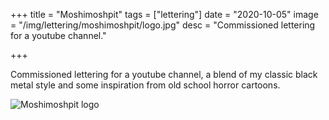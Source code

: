 +++
title = "Moshimoshpit"
tags = ["lettering"]
date = "2020-10-05"
image = "/img/lettering/moshimoshpit/logo.jpg"
desc = "Commissioned lettering for a youtube channel."

+++

Commissioned lettering for a youtube channel, a blend of my classic black metal style and some inspiration from old school horror cartoons.

![Moshimoshpit logo](/img/lettering/moshimoshpit/logo.jpg "Moshimoshpit logo")
